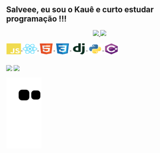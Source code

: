 ## Salveee, eu sou o Kauê e curto estudar programação !!!
<div align="center">
  <a href="https://github.com/ksolariz">
  <img height="180em" src="https://github-readme-stats.vercel.app/api?username=ksolariz&show_icons=true&theme=dracula&include_all_commits=true&count_private=true"/>
  <img height="180em" src="https://github-readme-stats.vercel.app/api/top-langs/?username=ksolariz&layout=compact&langs_count=7&theme=dracula"/>
</div>
<div style="display: inline_block"><br>
  <img align="center" alt="solariz-Js" height="30" width="40" src="https://raw.githubusercontent.com/devicons/devicon/master/icons/javascript/javascript-plain.svg">
  <img align="center" alt="solariz-React" height="30" width="40" src="https://raw.githubusercontent.com/devicons/devicon/master/icons/react/react-original.svg">
  <img align="center" alt="solariz-HTML" height="30" width="40" src="https://raw.githubusercontent.com/devicons/devicon/master/icons/html5/html5-original.svg">
  <img align="center" alt="solariz-CSS" height="30" width="40" src="https://raw.githubusercontent.com/devicons/devicon/master/icons/css3/css3-original.svg">
  <img align="center" alt="solariz-Dj" height="30" width="40" src="https://raw.githubusercontent.com/devicons/devicon/master/icons/django/django-plain.svg">
  <img align="center" alt="solariz-Python" height="30" width="40" src="https://raw.githubusercontent.com/devicons/devicon/master/icons/python/python-original.svg">
  <img align="center" alt="solariz-Csharp" height="30" width="40" src="https://raw.githubusercontent.com/devicons/devicon/master/icons/csharp/csharp-original.svg">
  
  
  ##
 
<div> 
  <a href="https://instagram.com/solar.iz" target="_blank"><img src="https://img.shields.io/badge/-Instagram-%23E4405F?style=for-the-badge&logo=instagram&logoColor=white" target="_blank"></a>
  <a href="https://www.linkedin.com/in/kau%C3%AA-soares-1628b4214/" target="_blank"><img src="https://img.shields.io/badge/-LinkedIn-%230077B5?style=for-the-badge&logo=linkedin&logoColor=white" target="_blank"></a> 
 
  ![Snake animation](https://github.com/ksolariz/ksolariz/blob/output/github-contribution-grid-snake.svg)
 
</div>
